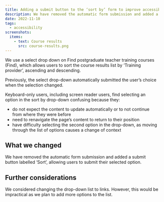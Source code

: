 ```yaml
---
title: Adding a submit button to the ‘sort by’ form to improve accessibility
description: We have removed the automatic form submission and added a submit button
date: 2022-11-10
tags:
  - accessibility
screenshots:
  items:
    - text: Course results
      src: course-results.png
---
```


We use a select drop down on Find postgraduate teacher training courses (Find), which allows users to sort the course results list by ‘Training provider’, ascending and descending.

Previously, the select drop-down automatically submitted the user’s choice when the selection changed.

Keyboard-only users, including screen reader users, find selecting an option in the sort by drop-down confusing because they:

- do not expect the content to update automatically or to not continue from where they were before
- need to renavigate the page’s content to return to their position
- have difficulty selecting the second option in the drop-down, as moving through the list of options causes a change of context

## What we changed

We have removed the automatic form submission and added a submit button labelled ‘Sort’, allowing users to submit their selected option.

## Further considerations

We considered changing the drop-down list to links. However, this would be impractical as we plan to add more options to the list.
